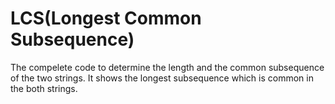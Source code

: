 # LCS(Longest Common Subsequence)
The compelete code to determine the length and the common subsequence of the two strings. It shows the longest subsequence which is common in the both strings.
